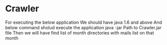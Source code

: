 # Crawler
For executing the below application
We should have java 1.6 and above
And below command sholud execute the application
java -jar Path to Crawler.jar file
Then we will have find list of month directories with mails list on that month
